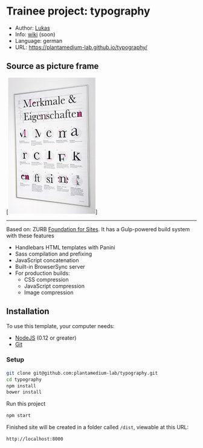 # Trainee project: typography

- Author: [Lukas](https://github.com/lsiebe)
- Info: [wiki](https://github.com/plantamedium-lab/typography/wiki) (soon)
- Language: german
- URL: https://plantamedium-lab.github.io/typography/

## Source as picture frame

[![picture frame](https://raw.githubusercontent.com/plantamedium-lab/typography/master/picture-frame-preview.jpg)]

---

Based on: ZURB [Foundation for Sites](https://github.com/zurb/foundation-sites). It has a Gulp-powered build system with these features

- Handlebars HTML templates with Panini
- Sass compilation and prefixing
- JavaScript concatenation
- Built-in BrowserSync server
- For production builds:
  - CSS compression
  - JavaScript compression
  - Image compression

## Installation

To use this template, your computer needs:

- [NodeJS](https://nodejs.org/) (0.12 or greater)
- [Git](https://git-scm.com/)

### Setup

```bash
git clone git@github.com:plantamedium-lab/typography.git
cd typography
npm install
bower install
```

Run this project

```bash
npm start
```

Finished site will be created in a folder called `/dist`, viewable at this URL:

```
http://localhost:8000
```

